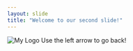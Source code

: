 ```yaml
---
layout: slide
title: "Welcome to our second slide!"
---
```

![My Logo](https://www.google.com/imgres?imgurl=https%3A%2F%2Fi1.wp.com%2Fi.ytimg.com%2Fvi%2FYj7ja6BANLM%2F0.jpg%3Fw%3D620&imgrefurl=http%3A%2F%2Ftopvdo.checkpriceth.info%2Feducation%2F420.html&docid=H5X-TRp5CKvyCM&tbnid=g-Tgo4dQjAVpEM%3A&vet=1&w=480&h=360&client=safari&bih=816&biw=1227&ved=2ahUKEwiFqNfq8PfbAhV3BjQIHTfIAlgQxiAoAXoECAEQFQ&iact=c&ictx=1)
Use the left arrow to go back!
